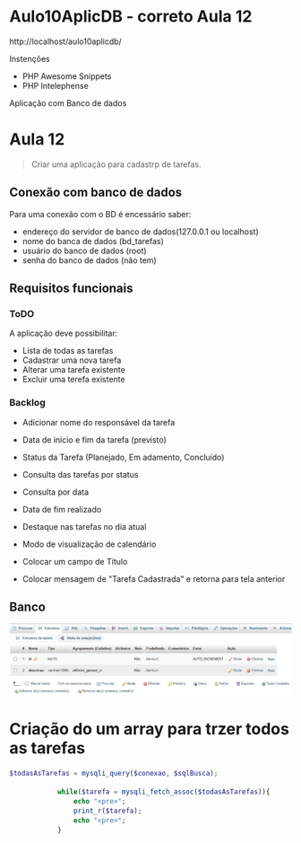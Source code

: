 # Aulo10AplicDB - correto Aula 12
http://localhost/aulo10aplicdb/

Instenções 

- PHP Awesome Snippets
- PHP Intelephense

 Aplicação com Banco de dados

 # Aula 12
 > Criar uma aplicação para cadastrp de tarefas.

 ## Conexão com banco de dados

 Para uma conexão com o BD é encessário saber:
 - endereço do servidor de banco de dados(127.0.0.1 ou localhost)
 - nome do banca de dados (bd_tarefas)
 - usuário do banco de dados (root)
 - senha do banco de dados (não tem)
 
 ## Requisitos funcionais
 ### ToDO
 A aplicação deve possibilitar:
 - Lista de todas as tarefas
 - Cadastrar uma nova tarefa
 - Alterar uma tarefa existente
 - Excluir uma terefa existente

### Backlog
- Adicionar nome do responsável da tarefa
- Data de início e fim da tarefa (previsto)
- Status da Tarefa (Planejado, Em adamento, Concluído)
- Consulta das tarefas por status
- Consulta por data
- Data de fim realizado
- Destaque nas tarefas no dia atual
- Modo de visualização de calendário

- Colocar um campo de Título
- Colocar mensagem de "Tarefa Cadastrada" e retorna para tela anterior

## Banco
![](t_tarefas.jpg)





# Criação do um array para trzer todos as tarefas
```php
$todasAsTarefas = mysqli_query($conexao, $sqlBusca);
            
            while($tarefa = mysqli_fetch_assoc($todasAsTarefas)){
                echo "<pre>";
                print_r($tarefa);
                echo "<pre>";
            }
```